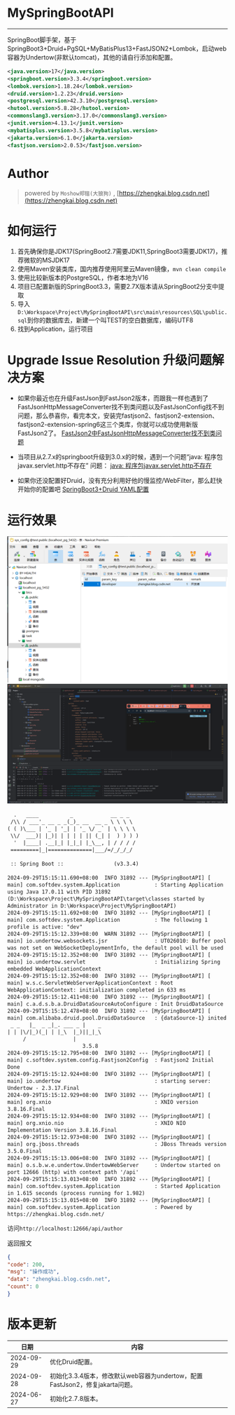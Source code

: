 # MySpringBootAPI
----
SpringBoot脚手架，基于SpringBoot3+Druid+PgSQL+MyBatisPlus13+FastJSON2+Lombok，启动web容器为Undertow(非默认tomcat)，其他的请自行添加和配置。

```xml
<java.version>17</java.version>
<springboot.version>3.3.4</springboot.version>
<lombok.version>1.18.24</lombok.version>
<druid.version>1.2.23</druid.version>
<postgresql.version>42.3.10</postgresql.version>
<hutool.version>5.8.28</hutool.version>
<commonslang3.version>3.17.0</commonslang3.version>
<junit.version>4.13.1</junit.version>
<mybatisplus.version>3.5.8</mybatisplus.version>
<jakarta.version>6.1.0</jakarta.version>
<fastjson.version>2.0.53</fastjson.version>
```

# Author
>powered by `Moshow郑锴(大狼狗)` , [https://zhengkai.blog.csdn.net](https://zhengkai.blog.csdn.net)

# 如何运行
1. 首先确保你是JDK17(SpringBoot2.7需要JDK11,SpringBoot3需要JDK17)，推荐微软的MSJDK17
2. 使用Maven安装类库，国内推荐使用阿里云Maven镜像，`mvn clean compile`
3. 使用比较新版本的PostgreSQL，作者本地为V16
4. 项目已配置新版的SpringBoot3.3，需要2.7X版本请从SpringBoot2分支中提取
5. 导入`D:\Workspace\Project\MySpringBootAPI\src\main\resources\SQL\public.sql`到你的数据库去，新建一个叫TEST的空白数据库，编码UTF8
6. 找到Application，运行项目

# Upgrade Issue Resolution 升级问题解决方案
- 如果你最近也在升级FastJson到FastJson2版本，而跟我一样也遇到了FastJsonHttpMessageConverter找不到类问题以及FastJsonConfig找不到问题，那么恭喜你，看完本文，安装完fastjson2、fastjson2-extension、fastjson2-extension-spring6这三个类库，你就可以成功使用新版FastJson2了。
 [FastJson2中FastJsonHttpMessageConverter找不到类问题](https://blog.csdn.net/moshowgame/article/details/138013669)

- 当项目从2.7.x的springboot升级到3.0.x的时候，遇到一个问题“java: 程序包javax.servlet.http不存在” 问题：
 [java: 程序包javax.servlet.http不存在](https://zhengkai.blog.csdn.net/article/details/131362304)

- 如果你还没配置好Druid，没有充分利用好他的慢监控/WebFilter，那么赶快开始你的配置吧 [SpringBoot3+Druid YAML配置](https://blog.csdn.net/moshowgame/article/details/142641883)


# 运行效果

<img src="./screencap2.png">
<img src="./screencap1.png">

```shell
  .   ____          _            __ _ _
 /\\ / ___'_ __ _ _(_)_ __  __ _ \ \ \ \
( ( )\___ | '_ | '_| | '_ \/ _` | \ \ \ \
 \\/  ___)| |_)| | | | | || (_| |  ) ) ) )
  '  |____| .__|_| |_|_| |_\__, | / / / /
 =========|_|==============|___/=/_/_/_/

 :: Spring Boot ::                (v3.3.4)

2024-09-29T15:15:11.690+08:00  INFO 31892 --- [MySpringBootAPI] [           main] com.softdev.system.Application           : Starting Application using Java 17.0.11 with PID 31892 (D:\Workspace\Project\MySpringBootAPI\target\classes started by Administrator in D:\Workspace\Project\MySpringBootAPI)
2024-09-29T15:15:11.692+08:00  INFO 31892 --- [MySpringBootAPI] [           main] com.softdev.system.Application           : The following 1 profile is active: "dev"
2024-09-29T15:15:12.339+08:00  WARN 31892 --- [MySpringBootAPI] [           main] io.undertow.websockets.jsr               : UT026010: Buffer pool was not set on WebSocketDeploymentInfo, the default pool will be used
2024-09-29T15:15:12.352+08:00  INFO 31892 --- [MySpringBootAPI] [           main] io.undertow.servlet                      : Initializing Spring embedded WebApplicationContext
2024-09-29T15:15:12.352+08:00  INFO 31892 --- [MySpringBootAPI] [           main] w.s.c.ServletWebServerApplicationContext : Root WebApplicationContext: initialization completed in 633 ms
2024-09-29T15:15:12.411+08:00  INFO 31892 --- [MySpringBootAPI] [           main] c.a.d.s.b.a.DruidDataSourceAutoConfigure : Init DruidDataSource
2024-09-29T15:15:12.478+08:00  INFO 31892 --- [MySpringBootAPI] [           main] com.alibaba.druid.pool.DruidDataSource   : {dataSource-1} inited
 _ _   |_  _ _|_. ___ _ |    _ 
| | |\/|_)(_| | |_\  |_)||_|_\ 
     /               |         
                        3.5.8 
2024-09-29T15:15:12.795+08:00  INFO 31892 --- [MySpringBootAPI] [           main] c.softdev.system.config.Fastjson2Config  : Fastjson2 Initial Done
2024-09-29T15:15:12.924+08:00  INFO 31892 --- [MySpringBootAPI] [           main] io.undertow                              : starting server: Undertow - 2.3.17.Final
2024-09-29T15:15:12.929+08:00  INFO 31892 --- [MySpringBootAPI] [           main] org.xnio                                 : XNIO version 3.8.16.Final
2024-09-29T15:15:12.934+08:00  INFO 31892 --- [MySpringBootAPI] [           main] org.xnio.nio                             : XNIO NIO Implementation Version 3.8.16.Final
2024-09-29T15:15:12.973+08:00  INFO 31892 --- [MySpringBootAPI] [           main] org.jboss.threads                        : JBoss Threads version 3.5.0.Final
2024-09-29T15:15:13.006+08:00  INFO 31892 --- [MySpringBootAPI] [           main] o.s.b.w.e.undertow.UndertowWebServer     : Undertow started on port 12666 (http) with context path '/api'
2024-09-29T15:15:13.013+08:00  INFO 31892 --- [MySpringBootAPI] [           main] com.softdev.system.Application           : Started Application in 1.615 seconds (process running for 1.982)
2024-09-29T15:15:13.015+08:00  INFO 31892 --- [MySpringBootAPI] [           main] com.softdev.system.Application           : Powered by https://zhengkai.blog.csdn.net/ 

```

访问`http://localhost:12666/api/author`

返回报文
```json
{
"code": 200,
"msg": "操作成功",
"data": "zhengkai.blog.csdn.net",
"count": 0
}
```

# 版本更新

| 日期         | 内容                                                     |
|------------|--------------------------------------------------------|
| 2024-09-29 | 优化Druid配置。                                             |
| 2024-09-28 | 初始化3.3.4版本，修改默认web容器为undertow，配置FastJson2，修复jakarta问题。 |
| 2024-06-27 | 初始化2.7.8版本。                                            |